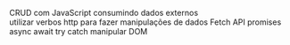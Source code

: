 CRUD com JavaScript consumindo dados externos<br>
utilizar verbos http para fazer manipulações de dados
Fetch API
promises
async await
try catch
manipular DOM
